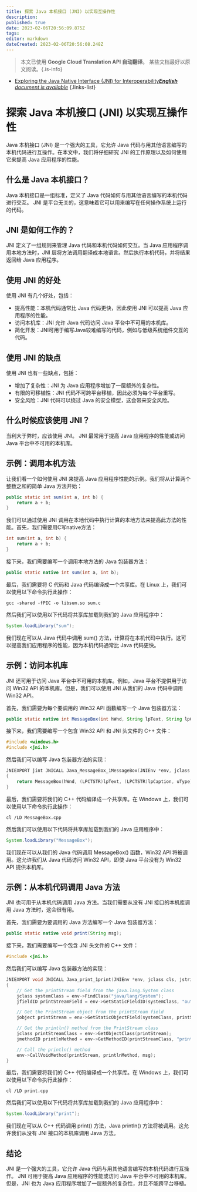 ```yaml
---
title: 探索 Java 本机接口 (JNI) 以实现互操作性
description: 
published: true
date: 2023-02-06T20:56:09.875Z
tags: 
editor: markdown
dateCreated: 2023-02-06T20:56:08.248Z
---
```


> 本文已使用 **Google Cloud Translation API 自动翻译**。
某些文档最好以原文阅读。{.is-info}



- [Exploring the Java Native Interface (JNI) for Interoperability***English** document is available*](/en/Knowledge-base/Java/exploring-the-java-native-interface-jni-for-interoperability)
{.links-list}


# 探索 Java 本机接口 (JNI) 以实现互操作性

Java 本机接口 (JNI) 是一个强大的工具，它允许 Java 代码与用其他语言编写的本机代码进行互操作。在本文中，我们将仔细研究 JNI 的工作原理以及如何使用它来提高 Java 应用程序的性能。

## 什么是 Java 本机接口？

Java 本机接口是一组标准，定义了 Java 代码如何与用其他语言编写的本机代码进行交互。 JNI 是平台无关的，这意味着它可以用来编写在任何操作系统上运行的代码。

## JNI 是如何工作的？

JNI 定义了一组规则来管理 Java 代码和本机代码如何交互。当 Java 应用程序调用本地方法时，JNI 层将方法调用翻译成本地语言。然后执行本机代码，并将结果返回给 Java 应用程序。

## 使用 JNI 的好处

使用 JNI 有几个好处，包括：

- 提高性能：本机代码通常比 Java 代码更快，因此使用 JNI 可以提高 Java 应用程序的性能。
- 访问本机库：JNI 允许 Java 代码访问 Java 平台中不可用的本机库。
- 简化开发：JNI可用于编写Java较难编写的代码，例如与低级系统组件交互的代码。

## 使用 JNI 的缺点

使用 JNI 也有一些缺点，包括：

- 增加了复杂性：JNI 为 Java 应用程序增加了一层额外的复杂性。
- 有限的可移植性：JNI 代码不可跨平台移植，因此必须为每个平台重写。
- 安全风险：JNI 代码可以绕过 Java 的安全模型，这会带来安全风险。

## 什么时候应该使用 JNI？

当利大于弊时，应该使用 JNI。 JNI 最常用于提高 Java 应用程序的性能或访问 Java 平台中不可用的本机库。

## 示例：调用本机方法

让我们看一个如何使用 JNI 来提高 Java 应用程序性能的示例。我们将从计算两个整数之和的简单 Java 方法开始：

```java
public static int sum(int a, int b) {
    return a + b;
}
```

我们可以通过使用 JNI 调用在本地代码中执行计算的本地方法来提高此方法的性能。首先，我们需要用C写native方法：

```c
int sum(int a, int b) {
    return a + b;
}
```

接下来，我们需要编写一个调用本地方法的 Java 包装器方法：

```java
public static native int sum(int a, int b);
```

最后，我们需要将 C 代码和 Java 代码编译成一个共享库。在 Linux 上，我们可以使用以下命令执行此操作：

```
gcc -shared -fPIC -o libsum.so sum.c
```

然后我们可以使用以下代码将共享库加载到我们的 Java 应用程序中：

```java
System.loadLibrary("sum");
```

我们现在可以从 Java 代码中调用 sum() 方法，计算将在本机代码中执行。这可以提高我们应用程序的性能，因为本机代码通常比 Java 代码更快。

## 示例：访问本机库

JNI 还可用于访问 Java 平台中不可用的本机库。例如，Java 平台不提供用于访问 Win32 API 的本机库。但是，我们可以使用 JNI 从我们的 Java 代码中调用 Win32 API。

首先，我们需要为每个要调用的 Win32 API 函数编写一个 Java 包装器方法：

```java
public static native int MessageBox(int hWnd, String lpText, String lpCaption, int uType);
```

接下来，我们需要编写一个包含 Win32 API 和 JNI 头文件的 C++ 文件：

```c++
#include <windows.h>
#include <jni.h>
```

然后我们可以编写 Java 包装器方法的实现：

```c++
JNIEXPORT jint JNICALL Java_MessageBox_1MessageBox(JNIEnv *env, jclass cls, jint hWnd, jstring lpText, jstring lpCaption, jint uType)
{
    return MessageBox(hWnd, (LPCTSTR)lpText, (LPCTSTR)lpCaption, uType);
}
```

最后，我们需要将我们的 C++ 代码编译成一个共享库。在 Windows 上，我们可以使用以下命令执行此操作：

```
cl /LD MessageBox.cpp
```

然后我们可以使用以下代码将共享库加载到我们的 Java 应用程序中：

```java
System.loadLibrary("MessageBox");
```

我们现在可以从我们的 Java 代码调用 MessageBox() 函数，Win32 API 将被调用。这允许我们从 Java 代码访问 Win32 API，即使 Java 平台没有为 Win32 API 提供本机库。

## 示例：从本机代码调用 Java 方法

JNI 也可用于从本机代码调用 Java 方法。当我们需要从没有 JNI 接口的本机库调用 Java 方法时，这会很有用。

首先，我们需要为要调用的 Java 方法编写一个 Java 包装器方法：

```java
public static native void print(String msg);
```

接下来，我们需要编写一个包含 JNI 头文件的 C++ 文件：

```c++
#include <jni.h>
```

然后我们可以编写 Java 包装器方法的实现：

```c++
JNIEXPORT void JNICALL Java_print_1print(JNIEnv *env, jclass cls, jstring msg)
{
    // Get the printStream field from the java.lang.System class
    jclass systemClass = env->FindClass("java/lang/System");
    jfieldID printStreamField = env->GetStaticFieldID(systemClass, "out", "Ljava/io/PrintStream;");

    // Get the PrintStream object from the printStream field
    jobject printStream = env->GetStaticObjectField(systemClass, printStreamField);

    // Get the println() method from the PrintStream class
    jclass printStreamClass = env->GetObjectClass(printStream);
    jmethodID printlnMethod = env->GetMethodID(printStreamClass, "println", "(Ljava/lang/String;)V");

    // Call the println() method
    env->CallVoidMethod(printStream, printlnMethod, msg);
}
```

最后，我们需要将我们的 C++ 代码编译成一个共享库。在 Windows 上，我们可以使用以下命令执行此操作：

```
cl /LD print.cpp
```

然后我们可以使用以下代码将共享库加载到我们的 Java 应用程序中：

```java
System.loadLibrary("print");
```

我们现在可以从 C++ 代码调用 print() 方法，Java println() 方法将被调用。这允许我们从没有 JNI 接口的本机库调用 Java 方法。

## 结论

JNI 是一个强大的工具，它允许 Java 代码与用其他语言编写的本机代码进行互操作。 JNI 可用于提高 Java 应用程序的性能或访问 Java 平台中不可用的本机库。但是，JNI 也为 Java 应用程序增加了一层额外的复杂性，并且不能跨平台移植。